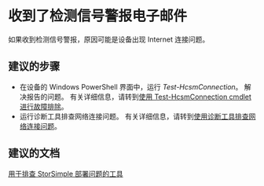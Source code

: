 <properties
    pageTitle="I am getting heart beat alert emails"
    description="收到了检测信号警报电子邮件"
    service="microsoft.storsimple"
    resource="managers"
    authors="anbacker"
    displayOrder="4"
    selfHelpType="resource"
    supportTopicIds=""
    resourceTags="8000Series"
    productPesIds=""
    cloudEnvironments="public"
/>


# <a name="i-am-getting-heart-beat-alert-emails"></a>收到了检测信号警报电子邮件

如果收到检测信号警报，原因可能是设备出现 Internet 连接问题。

## <a name="recommended-steps"></a>**建议的步骤**

* 在设备的 Windows PowerShell 界面中，运行 *Test-HcsmConnection*。 解决报告的问题。 有关详细信息，请转到[使用 Test-HcsmConnection cmdlet 进行故障排除](https://docs.microsoft.com/azure/storsimple/storsimple-8000-troubleshoot-deployment#troubleshoot-with-the-test-hcsmconnection-cmdlet)。
* 运行诊断工具排查网络连接问题。 有关详细信息，请转到[使用诊断工具排查网络连接问题](https://docs.microsoft.com/azure/storsimple/storsimple-8000-diagnostics)。

## <a name="recommended-documents"></a>**建议的文档**

[用于排查 StorSimple 部署问题的工具](https://docs.microsoft.com/azure/storsimple/storsimple-8000-troubleshoot-deployment)
